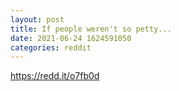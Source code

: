 ```yaml
--- 
layout: post 
title: If people weren't so petty... 
date: 2021-06-24 1624591050 
categories: reddit 
--- 
```

https://redd.it/o7fb0d